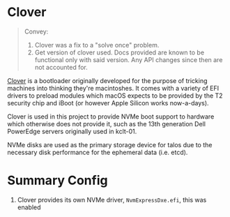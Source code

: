# Clover

> Convey: 
>
> 1. Clover was a fix to a "solve once" problem.
> 2. Get version of clover used. Docs provided are known to be functional only with said version. Any API changes since then are not accounted for.

[Clover](https://github.com/CloverHackyColor/CloverBootloader) is a bootloader originally developed for the purpose of tricking machines into thinking they're macintoshes. It comes with a variety of EFI drivers to preload modules which macOS expects to be provided by the T2 security chip and iBoot (or however Apple Silicon works now-a-days).

Clover is used in this project to provide NVMe boot support to hardware which otherwise does not provide it, such as the 13th generation Dell PowerEdge servers originally used in kclt-01.

NVMe disks are used as the primary storage device for talos due to the necessary disk performance for the ephemeral data (i.e. etcd). 

# Summary Config

1. Clover provides its own NVMe driver, `NvmExpressDxe.efi`, this was enabled 